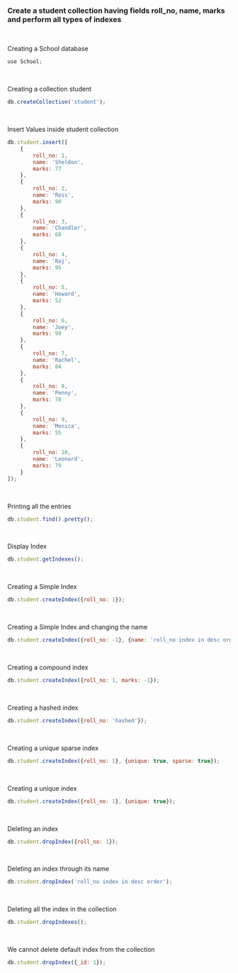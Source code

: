 ### Create a student collection having fields roll_no, name, marks and perform all types of indexes

<br>

Creating a School database 
```jsx
use School;
```
<br>

Creating a collection student
```jsx
db.createCollection('student');
```

<br>

Insert Values inside student collection
```jsx
db.student.insert([
	{
		roll_no: 1,
		name: 'Sheldon',
		marks: 77
	},
	{
		roll_no: 2,
		name: 'Ross',
		marks: 90
	},
	{
		roll_no: 3,
		name: 'Chandler',
		marks: 68
	},
	{
		roll_no: 4,
		name: 'Raj',
		marks: 95
	},
	{
		roll_no: 5,
		name: 'Howard',
		marks: 52
	},
	{
		roll_no: 6,
		name: 'Joey',
		marks: 99
	},
	{
		roll_no: 7,
		name: 'Rachel',
		marks: 84
	},
	{
		roll_no: 8,
		name: 'Penny',
		marks: 78
	},
	{
		roll_no: 9,
		name: 'Monica',
		marks: 55
	},
	{
		roll_no: 10,
		name: 'Leonard',
		marks: 79
	}
]);
```

<br>

Printing all the entries
```jsx
db.student.find().pretty();
```

<br>

Display Index
```jsx
db.student.getIndexes();
```

<br>

Creating a Simple Index
```jsx
db.student.createIndex({roll_no: 1});
```

<br>

Creating a Simple Index and changing the name
```jsx
db.student.createIndex({roll_no: -1}, {name: 'roll_no index in desc order'});
```

<br>

Creating a compound index
```jsx
db.student.createIndex({roll_no: 1, marks: -1});
```

<br>

Creating a hashed index
```jsx
db.student.createIndex({roll_no: 'hashed'});
```

<br>

Creating a unique sparse index
```jsx
db.student.createIndex({roll_no: 1}, {unique: true, sparse: true});
```

<br>

Creating a unique index
```jsx
db.student.createIndex({roll_no: 1}, {unique: true});
```

<br>

Deleting an index
```jsx
db.student.dropIndex({roll_no: 1});
```

<br>

Deleting an index through its name
```jsx
db.student.dropIndex('roll_no index in desc order');
```

<br>

Deleting all the index in the collection
```jsx
db.student.dropIndexes();
```

<br>

We cannot delete default index from the collection
```jsx
db.student.dropIndex({_id: 1});
```
